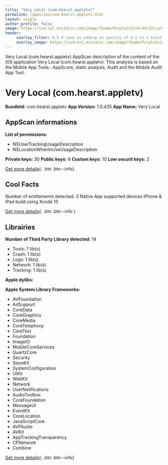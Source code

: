 ```yaml
---
title: "Very Local (com.hearst.appletv)"
permalink: /apps/ios/com.hearst.appletv.html
layout: single
author_profile: false
image: https://is4-ssl.mzstatic.com/image/thumb/Purple112/v4/44/33/ca/4433caab-c0ce-2fe5-f88d-7650665caea3/AppIcon-1x_U007emarketing-0-7-0-0-85-220.png/512x512bb.jpg
header: 
     overlay_filter: 0.5 # same as adding an opacity of 0.5 to a black background
     overlay_image: https://is4-ssl.mzstatic.com/image/thumb/Purple112/v4/44/33/ca/4433caab-c0ce-2fe5-f88d-7650665caea3/AppIcon-1x_U007emarketing-0-7-0-0-85-220.png/512x512bb.jpg
---
```

Very Local (com.hearst.appletv) AppScan description of the content of the iOS application Very Local (com.hearst.appletv). This analysis is based on the Mobile App Tools : AppScore, static analysis, Audit and the Mobile Audit App Tool.

# Very Local (com.hearst.appletv)

**BundleId:** com.hearst.appletv
**App Version:** 1.0.435
**App Name:** Very Local


## AppScan informations 

**List of permissions:** 
- NSUserTrackingUsageDescription
- NSLocationWhenInUseUsageDescription
  
  
**Private keys:** 30
**Public keys:** 6
**Custom keys:** 10
**Low securit keys:** 2
  
[Get more details](/pricing.html){: .btn .btn--info}

## Cool Facts

Number of entitlements detected: 3
Native App
supported devices iPhone & iPad
build using Xcode 13
  
[Get more details](/pricing.html){: .btn .btn--info }

## Librairies 
**Number of Third Party Library detected:** 14
- Tools: 7 lib(s)
- Crash: 1 lib(s)
- Logs: 1 lib(s)
- Network: 1 lib(s)
- Tracking: 1 lib(s)


**Apple dylibs:**


**Apple System Library Frameworks:**
- AVFoundation
- AdSupport
- CoreData
- CoreGraphics
- CoreMedia
- CoreTelephony
- CoreText
- Foundation
- ImageIO
- MobileCoreServices
- QuartzCore
- Security
- StoreKit
- SystemConfiguration
- UIKit
- WebKit
- Network
- UserNotifications
- AudioToolbox
- CoreFoundation
- MessageUI
- EventKit
- CoreLocation
- JavaScriptCore
- AVFAudio
- AVKit
- AppTrackingTransparency
- CFNetwork
- Combine


  
[Get more details](/pricing.html){: .btn .btn--info}

